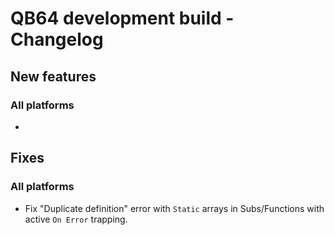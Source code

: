 # QB64 development build - Changelog

## New features
### All platforms
-

<!--- 
### Windows

### macOS

### Linux
--->

## Fixes
### All platforms
- Fix "Duplicate definition" error with `Static` arrays in Subs/Functions with active `On Error` trapping.

<!---
### Windows

### macOS

### Linux

--->

